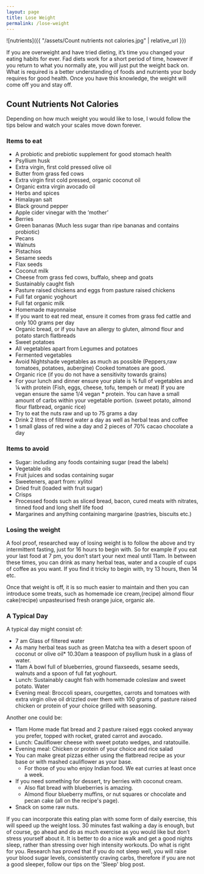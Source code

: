 ```yaml
---
layout: page
title: Lose Weight 
permalink: /lose-weight
---
```



![nutrients]({{ "/assets/Count nutrients not calories.jpg" | relative_url }})

If you are overweight and have tried dieting, it’s time you changed your eating habits for ever. Fad diets work for a short period of time, however if you return to what you normally ate, you will just put the weight back on. What is required is a better understanding of foods and nutrients your body requires for good health. Once you have this knowledge, the weight will come off you and stay off. 

## Count Nutrients Not Calories

Depending on how much weight you would like to lose, I would follow the tips below and watch your scales move down forever.

### Items to eat

* A probiotic and prebiotic supplement for good stomach health
* Psyllium husk
* Extra virgin, first cold pressed olive oil
* Butter from grass fed cows
* Extra virgin first cold pressed, organic coconut oil
* Organic extra virgin avocado oil
* Herbs and spices
* Himalayan salt
* Black ground pepper
* Apple cider vinegar with the ‘mother’
* Berries
* Green bananas (Much less sugar than ripe bananas and contains probiotic)
* Pecans
* Walnuts
* Pistachios
* Sesame seeds
* Flax seeds
* Coconut milk
* Cheese from grass fed cows, buffalo, sheep and goats
* Sustainably caught fish
* Pasture raised chickens and eggs from pasture raised chickens
* Full fat organic yoghourt
* Full fat organic milk
* Homemade mayonnaise 
* If you want to eat red meat, ensure it comes from grass fed cattle and only 100 grams per day
* Organic bread, or if you have an allergy to gluten, almond flour and potato starch flatbreads 
* Sweet potatoes
* All vegetables apart from Legumes and potatoes
* Fermented vegetables 
* Avoid Nightshade vegetables as much as possible (Peppers,raw tomatoes, potatoes, aubergine) Cooked tomatoes are good.
* Organic rice (if you do not have a sensitivity towards grains)
* For your lunch and dinner ensure your plate is ¾ full of vegetables and ¼ with protein (Fish, eggs, cheese, tofu, tempeh or meat) If you are vegan ensure the same 1/4 vegan * protein. You can have a small amount of carbs within your vegetable portion. (sweet potato, almond flour flatbread, organic rice)
* Try to eat the nuts raw and up to 75 grams a day
* Drink 2 litres of filtered water a day as well as herbal teas and coffee
* 1 small glass of red wine a day and 2 pieces of 70% cacao chocolate a day

### Items to avoid

* Sugar: including any foods containing sugar (read the labels)
* Vegetable oils
* Fruit juices and sodas containing sugar
* Sweeteners, apart from: xylitol 
* Dried fruit (loaded with fruit sugar)
* Crisps
* Processed foods such as sliced bread, bacon, cured meats with nitrates, tinned food and long shelf life food
* Margarines and anything containing margarine (pastries, biscuits etc.)

### Losing the weight 

A fool proof, researched way of losing weight is to follow the above and try intermittent fasting, just for 16 hours to begin with. So for example if you eat your last food at 7 pm, you don’t start your next meal until 11am. In between these times, you can drink as many herbal teas, water and a couple of cups of coffee as you want. If you find it tricky to begin with, try 13 hours, then 14 etc.

Once that weight is off, it is so much easier to maintain and then you can introduce some treats, such as homemade ice cream,(recipe) almond flour cake(recipe) unpasteurised fresh orange juice, organic ale.

### A Typical Day

A typical day might consist of:

* 7 am Glass of filtered water
* As many herbal teas such as  green Matcha tea with a desert spoon of coconut or olive oil* 10.30am a teaspoon of psyllium husk in a glass of water.
* 11am A bowl full of blueberries, ground flaxseeds, sesame seeds, walnuts and a spoon of full fat yoghourt.
* Lunch: Sustainably caught fish with homemade coleslaw and sweet potato. Water
* Evening meal: Broccoli spears, courgettes, carrots  and tomatoes with extra virgin olive oil drizzled over them with 100 grams of pasture raised chicken or protein of your choice grilled with seasoning.

Another one could be:

* 11am Home made flat bread and 2 pasture raised eggs cooked anyway you prefer, topped with rocket, grated carrot and avocado.
* Lunch: Cauliflower cheese with sweet potato wedges, and ratatouille.
* Evening meal: Chicken or protein of your choice and rice salad 
* You can make great pizzas either using the flatbread recipe as your base or with mashed cauliflower as your base. 
  - For those of you who enjoy Indian food. We eat curries at least once a week.
* If you need something for dessert, try berries with coconut cream.
  - Also flat bread with blueberries is amazing.
  - Almond flour blueberry muffins, or nut squares or chocolate and pecan cake (all on the recipe's page).
* Snack on some raw nuts.

If you can incorporate this eating plan with some form of daily exercise, this will speed up the weight loss. 30 minutes fast walking a day is enough, but of course, go ahead and do as much exercise as you would like but don’t stress yourself about it. It is better to do a nice walk and get a good nights sleep, rather than stressing over high intensity workouts. Do what is right for you. Research has proved that if you do not sleep well, you will raise your blood sugar levels, consistently craving carbs, therefore if you are not a good sleeper, follow our tips on the 'Sleep' blog post. 
